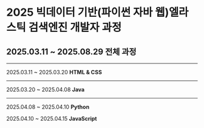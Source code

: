 # 2025 빅데이터 기반(파이썬 자바 웹)엘라스틱 검색엔진 개발자 과정

<h2>2025.03.11 ~ 2025.08.29 전체 과정</h2>
<hr>
<p>2025.03.11 ~ 2025.03.20 <b>HTML & CSS</b></p>
<hr>
<p>2025.03.20 ~ 2025.04.08 <b>Java</b></p>
<hr>
<p>2025.04.08 ~ 2025.04.10 <b>Python</b></p>
<p>2025.04.10 ~ 2025.04.15 <b>JavaScript</b></p>
